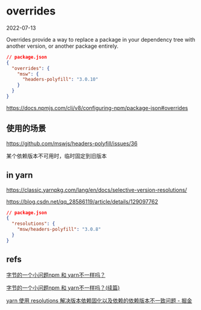 # overrides

2022-07-13

Overrides provide a way to replace a package in your dependency tree with another version, or another package entirely.

```json
// package.json
{
  "overrides": {
    "msw": {
      "headers-polyfill": "3.0.10"
    }
  }
}
```

<https://docs.npmjs.com/cli/v8/configuring-npm/package-json#overrides>

## 使用的场景

<https://github.com/mswjs/headers-polyfill/issues/36>

某个依赖版本不可用时，临时固定到旧版本

## in yarn

<https://classic.yarnpkg.com/lang/en/docs/selective-version-resolutions/>

<https://blog.csdn.net/qq_28586119/article/details/129097762>

```json
// package.json
{
  "resolutions": {
    "msw/headers-polyfill": "3.0.8"
  }
}
```

## refs

[字节的一个小问题npm 和 yarn不一样吗？](https://juejin.cn/post/7060844948316225572)

[字节的一个小问题npm 和 yarn不一样吗？(续篇)](https://juejin.cn/post/7071659901654827039/)

[yarn 使用 resolutions 解决版本依赖固化以及依赖的依赖版本不一致问题 - 掘金](https://juejin.cn/post/7205181884590276669)